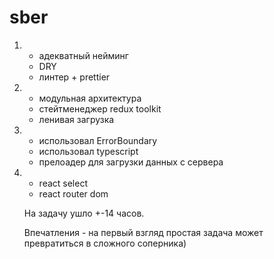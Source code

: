 # sber

1. - адекватный нейминг
   - DRY
   - линтер + prettier
2. - модульная архитектура
   - стейтменеджер redux toolkit
   - ленивая загрузка
3. - использовал ErrorBoundary
   - использовал typescript
   - прелоадер для загрузки данных с сервера
4. - react select
   - react router dom

   На задачу ушло +-14 часов.

   Впечатления - на первый взгляд простая задача может превратиться в сложного соперника)
